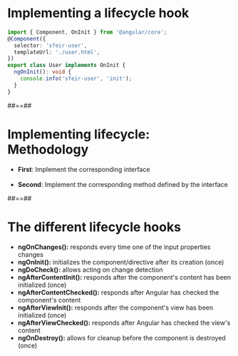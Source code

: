 <!-- .slide: class="with-code inconsolata" -->

# Implementing a lifecycle hook

```typescript
import { Component, OnInit } from '@angular/core';
@Component({
  selector: 'sfeir-user',
  templateUrl: './user.html',
})
export class User implements OnInit {
  ngOnInit(): void {
    console.info('sfeir-user', 'init');
  }
}
```

<!-- .element: class="big-code" -->

##==##

# Implementing lifecycle: Methodology

- **First**: Implement the corresponding interface <br/><br/>
- **Second**: Implement the corresponding method defined by the interface

##==##

# The different lifecycle hooks

- **ngOnChanges():** responds every time one of the input properties changes
- **ngOnInit():** initializes the component/directive after its creation (once)
- **ngDoCheck():** allows acting on change detection
- **ngAfterContentInit():** responds after the component's content has been initialized (once)
- **ngAfterContentChecked():** responds after Angular has checked the component's content
- **ngAfterViewInit():** responds after the component's view has been initialized (once)
- **ngAfterViewChecked():** responds after Angular has checked the view's content
- **ngOnDestroy():** allows for cleanup before the component is destroyed (once)
